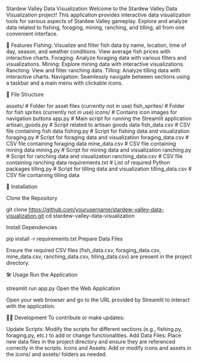 Stardew Valley Data Visualization
Welcome to the Stardew Valley Data Visualization project! This application provides interactive data visualization tools for various aspects of Stardew Valley gameplay. Explore and analyze data related to fishing, foraging, mining, ranching, and tilling, all from one convenient interface.


🌟 Features
Fishing: Visualize and filter fish data by name, location, time of day, season, and weather conditions. View average fish prices with interactive charts.
Foraging: Analyze foraging data with various filters and visualizations.
Mining: Explore mining data with interactive visualizations.
Ranching: View and filter ranching data.
Tilling: Analyze tilling data with interactive charts.
Navigation: Seamlessly navigate between sections using a taskbar and a main menu with clickable icons.


📁 File Structure

assets/              # Folder for asset files (currently not in use)
fish_sprites/        # Folder for fish sprites (currently not in use)
icons/               # Contains icon images for navigation buttons
app.py               # Main script for running the Streamlit application
artisan_goods.py     # Script related to artisan goods data
fish_data.csv        # CSV file containing fish data
fishing.py           # Script for fishing data and visualization
foraging.py          # Script for foraging data and visualization
foraging_data.csv    # CSV file containing foraging data
mine_data.csv        # CSV file containing mining data
mining.py            # Script for mining data and visualization
ranching.py          # Script for ranching data and visualization
ranching_data.csv    # CSV file containing ranching data
requirements.txt     # List of required Python packages
tilling.py           # Script for tilling data and visualization
tilling_data.csv     # CSV file containing tilling data


🚀 Installation

Clone the Repository

git clone https://github.com/yourusername/stardew-valley-data-visualization.git
cd stardew-valley-data-visualization

Install Dependencies

pip install -r requirements.txt
Prepare Data Files

Ensure the required CSV files (fish_data.csv, foraging_data.csv, mine_data.csv, ranching_data.csv, tilling_data.csv) are present in the project directory.


🛠 Usage
Run the Application

streamlit run app.py
Open the Web Application

Open your web browser and go to the URL provided by Streamlit to interact with the application.


🧑‍💻 Development
To contribute or make updates:

Update Scripts: Modify the scripts for different sections (e.g., fishing.py, foraging.py, etc.) to add or change functionalities.
Add Data Files: Place new data files in the project directory and ensure they are referenced correctly in the scripts.
Icons and Assets: Add or modify icons and assets in the icons/ and assets/ folders as needed.
